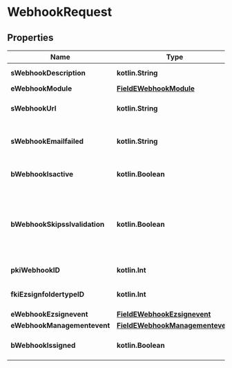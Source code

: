 
# WebhookRequest

## Properties
Name | Type | Description | Notes
------------ | ------------- | ------------- | -------------
**sWebhookDescription** | **kotlin.String** | The description of the Webhook | 
**eWebhookModule** | [**FieldEWebhookModule**](FieldEWebhookModule.md) |  | 
**sWebhookUrl** | **kotlin.String** | The URL of the Webhook callback | 
**sWebhookEmailfailed** | **kotlin.String** | The email that will receive the Webhook in case all attempts fail | 
**bWebhookIsactive** | **kotlin.Boolean** | Whether the Webhook is active or not | 
**bWebhookSkipsslvalidation** | **kotlin.Boolean** | Wheter the server&#39;s SSL certificate should be validated or not. Not recommended to skip for production use | 
**pkiWebhookID** | **kotlin.Int** | The unique ID of the Webhook |  [optional]
**fkiEzsignfoldertypeID** | **kotlin.Int** | The unique ID of the Ezsignfoldertype. |  [optional]
**eWebhookEzsignevent** | [**FieldEWebhookEzsignevent**](FieldEWebhookEzsignevent.md) |  |  [optional]
**eWebhookManagementevent** | [**FieldEWebhookManagementevent**](FieldEWebhookManagementevent.md) |  |  [optional]
**bWebhookIssigned** | **kotlin.Boolean** | Whether the requests will be signed or not |  [optional]



